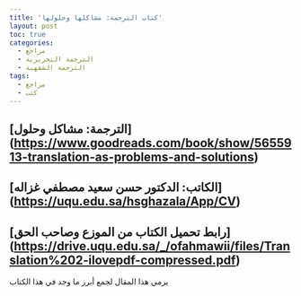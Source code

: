 ```yaml
---
title: 'كتاب الترجمة: مشاكلها وحلولها'
layout: post
toc: true
categories:
  - مراجع
  - الترجمة التحريرية
  - الترجمة الشفهية
tags:
  - مراجع
  - كتب
---
```


## [الترجمة: مشاكل وحلول] (https://www.goodreads.com/book/show/5655913-translation-as-problems-and-solutions)
## [الكاتب: الدكتور حسن سعيد مصطفي غزاله] (https://uqu.edu.sa/hsghazala/App/CV)
## [رابط تحميل الكتاب من الموزع وصاحب الحق] (https://drive.uqu.edu.sa/_/ofahmawii/files/Translation%202-ilovepdf-compressed.pdf)

يرمي هذا المقال لجمع أبرز ما وجد في هذا الكتاب